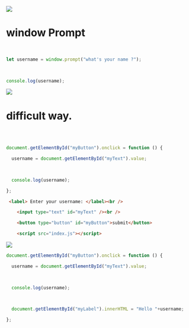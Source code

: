 

![](https://i.imgur.com/hjI1cwc.png)



# window Prompt 
```js
  

let username = window.prompt("what's your name ?");

  

console.log(username);
```


![](https://i.imgur.com/D2ZwYpu.png)




# difficult way.

```js
  
  

document.getElementById("myButton").onclick = function () {

  username = document.getElementById("myText").value;

  

  console.log(username);

};
```

```html
 <label> Enter your username: </label><br />

    <input type="text" id="myText" /><br />

    <button type="button" id="myButton">submit</button>

    <script src="index.js"></script>
```



![](https://i.imgur.com/tKyrarW.png)




```js
document.getElementById("myButton").onclick = function () {

  username = document.getElementById("myText").value;

  

  console.log(username);

  

  document.getElementById("myLabel").innerHTML = "Hello "+username;

};
```



